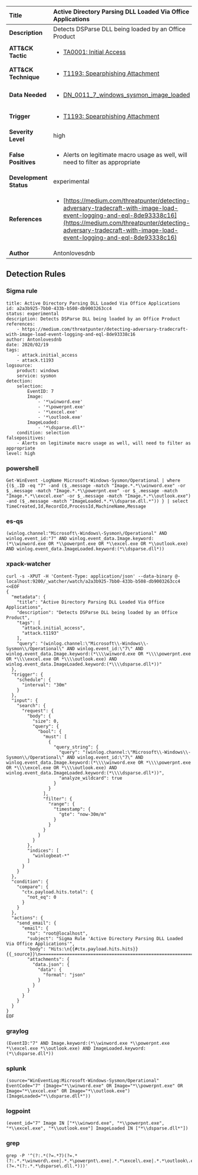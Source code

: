 | Title                    | Active Directory Parsing DLL Loaded Via Office Applications       |
|:-------------------------|:------------------|
| **Description**          | Detects DSParse DLL being loaded by an Office Product |
| **ATT&amp;CK Tactic**    |  <ul><li>[TA0001: Initial Access](https://attack.mitre.org/tactics/TA0001)</li></ul>  |
| **ATT&amp;CK Technique** | <ul><li>[T1193: Spearphishing Attachment](https://attack.mitre.org/techniques/T1193)</li></ul>  |
| **Data Needed**          | <ul><li>[DN_0011_7_windows_sysmon_image_loaded](../Data_Needed/DN_0011_7_windows_sysmon_image_loaded.md)</li></ul>  |
| **Trigger**              | <ul><li>[T1193: Spearphishing Attachment](../Triggers/T1193.md)</li></ul>  |
| **Severity Level**       | high |
| **False Positives**      | <ul><li>Alerts on legitimate macro usage as well, will need to filter as appropriate</li></ul>  |
| **Development Status**   | experimental |
| **References**           | <ul><li>[https://medium.com/threatpunter/detecting-adversary-tradecraft-with-image-load-event-logging-and-eql-8de93338c16](https://medium.com/threatpunter/detecting-adversary-tradecraft-with-image-load-event-logging-and-eql-8de93338c16)</li></ul>  |
| **Author**               | Antonlovesdnb |


## Detection Rules

### Sigma rule

```
title: Active Directory Parsing DLL Loaded Via Office Applications
id: a2a3b925-7bb0-433b-b508-db9003263cc4
status: experimental
description: Detects DSParse DLL being loaded by an Office Product
references:
    - https://medium.com/threatpunter/detecting-adversary-tradecraft-with-image-load-event-logging-and-eql-8de93338c16
author: Antonlovesdnb
date: 2020/02/19
tags:
    - attack.initial_access
    - attack.t1193
logsource:
    product: windows
    service: sysmon
detection:
    selection:
        EventID: 7
        Image:
            - '*\winword.exe'
            - '*\powerpnt.exe'
            - '*\excel.exe'
            - '*\outlook.exe'
        ImageLoaded:
            - '*\dsparse.dll*'
    condition: selection
falsepositives:
    - Alerts on legitimate macro usage as well, will need to filter as appropriate
level: high

```





### powershell
    
```
Get-WinEvent -LogName Microsoft-Windows-Sysmon/Operational | where {($_.ID -eq "7" -and ($_.message -match "Image.*.*\\winword.exe" -or $_.message -match "Image.*.*\\powerpnt.exe" -or $_.message -match "Image.*.*\\excel.exe" -or $_.message -match "Image.*.*\\outlook.exe") -and ($_.message -match "ImageLoaded.*.*\\dsparse.dll.*")) } | select TimeCreated,Id,RecordId,ProcessId,MachineName,Message
```


### es-qs
    
```
(winlog.channel:"Microsoft\-Windows\-Sysmon\/Operational" AND winlog.event_id:"7" AND winlog.event_data.Image.keyword:(*\\winword.exe OR *\\powerpnt.exe OR *\\excel.exe OR *\\outlook.exe) AND winlog.event_data.ImageLoaded.keyword:(*\\dsparse.dll*))
```


### xpack-watcher
    
```
curl -s -XPUT -H 'Content-Type: application/json' --data-binary @- localhost:9200/_watcher/watch/a2a3b925-7bb0-433b-b508-db9003263cc4 <<EOF
{
  "metadata": {
    "title": "Active Directory Parsing DLL Loaded Via Office Applications",
    "description": "Detects DSParse DLL being loaded by an Office Product",
    "tags": [
      "attack.initial_access",
      "attack.t1193"
    ],
    "query": "(winlog.channel:\"Microsoft\\-Windows\\-Sysmon\\/Operational\" AND winlog.event_id:\"7\" AND winlog.event_data.Image.keyword:(*\\\\winword.exe OR *\\\\powerpnt.exe OR *\\\\excel.exe OR *\\\\outlook.exe) AND winlog.event_data.ImageLoaded.keyword:(*\\\\dsparse.dll*))"
  },
  "trigger": {
    "schedule": {
      "interval": "30m"
    }
  },
  "input": {
    "search": {
      "request": {
        "body": {
          "size": 0,
          "query": {
            "bool": {
              "must": [
                {
                  "query_string": {
                    "query": "(winlog.channel:\"Microsoft\\-Windows\\-Sysmon\\/Operational\" AND winlog.event_id:\"7\" AND winlog.event_data.Image.keyword:(*\\\\winword.exe OR *\\\\powerpnt.exe OR *\\\\excel.exe OR *\\\\outlook.exe) AND winlog.event_data.ImageLoaded.keyword:(*\\\\dsparse.dll*))",
                    "analyze_wildcard": true
                  }
                }
              ],
              "filter": {
                "range": {
                  "timestamp": {
                    "gte": "now-30m/m"
                  }
                }
              }
            }
          }
        },
        "indices": [
          "winlogbeat-*"
        ]
      }
    }
  },
  "condition": {
    "compare": {
      "ctx.payload.hits.total": {
        "not_eq": 0
      }
    }
  },
  "actions": {
    "send_email": {
      "email": {
        "to": "root@localhost",
        "subject": "Sigma Rule 'Active Directory Parsing DLL Loaded Via Office Applications'",
        "body": "Hits:\n{{#ctx.payload.hits.hits}}{{_source}}\n================================================================================\n{{/ctx.payload.hits.hits}}",
        "attachments": {
          "data.json": {
            "data": {
              "format": "json"
            }
          }
        }
      }
    }
  }
}
EOF

```


### graylog
    
```
(EventID:"7" AND Image.keyword:(*\\winword.exe *\\powerpnt.exe *\\excel.exe *\\outlook.exe) AND ImageLoaded.keyword:(*\\dsparse.dll*))
```


### splunk
    
```
(source="WinEventLog:Microsoft-Windows-Sysmon/Operational" EventCode="7" (Image="*\\winword.exe" OR Image="*\\powerpnt.exe" OR Image="*\\excel.exe" OR Image="*\\outlook.exe") (ImageLoaded="*\\dsparse.dll*"))
```


### logpoint
    
```
(event_id="7" Image IN ["*\\winword.exe", "*\\powerpnt.exe", "*\\excel.exe", "*\\outlook.exe"] ImageLoaded IN ["*\\dsparse.dll*"])
```


### grep
    
```
grep -P '^(?:.*(?=.*7)(?=.*(?:.*.*\winword\.exe|.*.*\powerpnt\.exe|.*.*\excel\.exe|.*.*\outlook\.exe))(?=.*(?:.*.*\dsparse\.dll.*)))'
```



